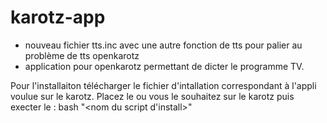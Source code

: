 # karotz-app

* nouveau fichier tts.inc avec une autre fonction de tts pour palier au problème de tts openkarotz
* application pour openkarotz permettant de dicter le programme TV.

Pour l'installaiton télécharger le fichier d'intallation correspondant à l'appli voulue sur le karotz.
Placez le ou vous le souhaitez sur le karotz puis execter le :
bash "<nom du script d'install>"
